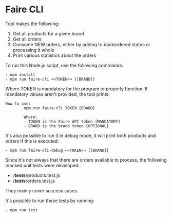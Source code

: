 # Faire CLI

Tool makes the following:
1. Get all products for a given brand
2. Get all orders
3. Consume NEW orders, either by adding to backordered status or processing it whole
4. Print various statistics about the orders

To run this Node.js script, use the following commands:

```
- npm install
- npm run faire-cli <<TOKEN>> [[BRAND]]
```

Where TOKEN is mandatory for the program to properly function. If mandatory values aren't provided, the tool prints: 
```
How to use:
        npm run faire-cli TOKEN [BRAND]

        Where:
        - TOKEN is the Faire API token [MANDATORY]
        - BRAND is the brand token [OPTIONAL]
```

It's also possible to run it in debug mode, it will print both products and orders if this is executed:
```
- npm run faire-cli-debug <<TOKEN>> [[BRAND]]
```

Since it's not always that there are orders available to process, the following mocked unit tests were developed:
* /__tests__/products.test.js
* /__tests__/orders.test.js

They mainly cover success cases.

It's possible to run these tests by running:
```
- npm run test
```



